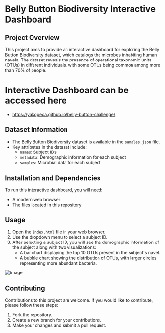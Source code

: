 # Belly Button Biodiversity Interactive Dashboard

## Project Overview

This project aims to provide an interactive dashboard for exploring the Belly Button Biodiversity dataset, which catalogs the microbes inhabiting human navels. The dataset reveals the presence of operational taxonomic units (OTUs) in different individuals, with some OTUs being common among more than 70% of people.

# Interactive Dashboard can be accessed here
- https://yakopeca.github.io/belly-button-challenge/

## Dataset Information

- The Belly Button Biodiversity dataset is available in the `samples.json` file.
- Key attributes in the dataset include:
  - `names`: Subject IDs
  - `metadata`: Demographic information for each subject
  - `samples`: Microbial data for each subject

## Installation and Dependencies

To run this interactive dashboard, you will need:
- A modern web browser
- The files located in this repository

## Usage

1. Open the `index.html` file in your web browser.
2. Use the dropdown menu to select a subject ID.
3. After selecting a subject ID, you will see the demographic information of the subject along with two visualizations:
   - A bar chart displaying the top 10 OTUs present in the subject's navel.
   - A bubble chart showing the distribution of OTUs, with larger circles representing more abundant bacteria.
     
![image](https://github.com/yakopeca/belly-button-challenge/assets/132225987/fe5c2506-4941-49d5-8533-a2782c3727e9)

## Contributing

Contributions to this project are welcome. If you would like to contribute, please follow these steps:
1. Fork the repository.
2. Create a new branch for your contributions.
3. Make your changes and submit a pull request.
